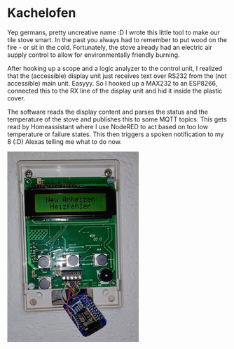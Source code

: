 # Kachelofen
Yep germans, pretty uncreative name :D
I wrote this little tool to make our tile stove smart.
In the past you always had to remember to put wood on the fire - or sit in the cold.
Fortunately, the stove already had an electric air supply control to allow for environmentally friendly burning.

After hooking up a scope and a logic analyzer to the control unit, I realized that the (accessible) display 
unit just receives text over RS232 from the (not accessible) main unit. Easyyy. So I hooked up a MAX232 to an 
ESP8266, connected this to the RX line of the display unit and hid it inside the plastic cover.

The software reads the display content and parses the status and the temperature of the stove and publishes this to some MQTT topics.
This gets read by Homeassistant where I use NodeRED to act based on too low temperature or failure states. 
This then triggers a spoken notification to my 8 (:D) Alexas telling me what to do now.

![img.png](img/img.png)